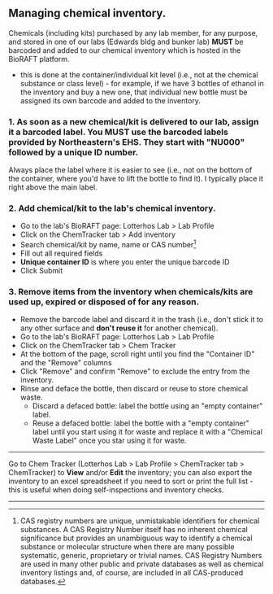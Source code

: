 ## Managing chemical inventory.

Chemicals (including kits) purchased by any lab member, for any purpose, and stored in one of our labs (Edwards bldg and bunker lab) **MUST** be barcoded and added to our chemical inventory which is hosted in the BioRAFT platform. 
  - this is done at the container/individual kit level (i.e., not at the chemical substance or class level) - for example, if we have 3 bottles of ethanol in the inventory and buy a new one, that individual new bottle must be assigned its own barcode and added to the inventory.

### 1. As soon as a new chemical/kit is delivered to our lab, assign it a barcoded label. You MUST use the barcoded labels provided by Northeastern's EHS. They start with "NU000" followed by a unique ID number.

Always place the label where it is easier to see (i.e., not on the bottom of the container, where you'd have to lift the bottle to find it). I typically place it right above the main label.
  
### 2. Add chemical/kit to the lab's chemical inventory.
  - Go to the lab's BioRAFT page: Lotterhos Lab > Lab Profile
  - Click on the ChemTracker tab > Add inventory
  - Search chemical/kit by name, name or CAS number[^1]
  - Fill out all required fields 
  - **Unique container ID** is where you enter the unique barcode ID
  - Click Submit

### 3. Remove items from the inventory when chemicals/kits are used up, expired or disposed of for any reason.
  - Remove the barcode label and discard it in the trash (i.e., don't stick it to any other surface and **don't reuse it** for another chemical).
  - Go to the lab's BioRAFT page: Lotterhos Lab > Lab Profile
  - Click on the ChemTracker tab > Chem Tracker 
  - At the bottom of the page, scroll right until you find the "Container ID" and the "Remove" columns
  - Click "Remove" and confirm "Remove" to exclude the entry from the inventory.
  - Rinse and deface the bottle, then discard or reuse to store chemical waste. 
      - Discard a defaced bottle: label the bottle using an "empty container" label.
      - Reuse a defaced bottle: label the bottle with a "empty container" label until you start using it for waste and replace it with a "Chemical Waste Label" once you star using it for waste.

_________________________________
Go to Chem Tracker (Lotterhos Lab > Lab Profile > ChemTracker tab > ChemTracker) to **View** and/or **Edit** the inventory; you can also export the inventory to an excel spreadsheet if you need to sort or print the full list - this is useful when doing self-inspections and inventory checks.


_______________
[^1]:CAS registry numbers are unique, unmistakable identifiers for chemical substances. A CAS Registry Number itself has no inherent chemical significance but provides an unambiguous way to identify a chemical substance or molecular structure when there are many possible systematic, generic, proprietary or trivial names. CAS Registry Numbers are used in many other public and private databases as well as chemical inventory listings and, of course, are included in all CAS-produced databases.
